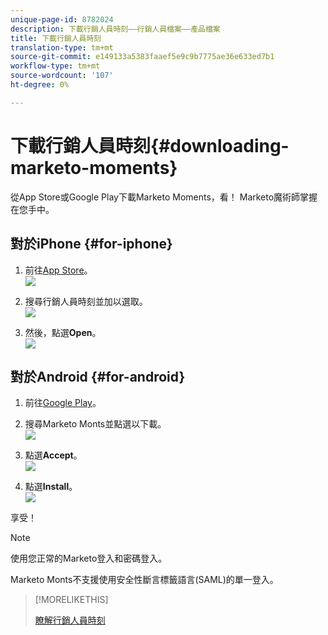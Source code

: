 ```yaml
---
unique-page-id: 8782024
description: 下載行銷人員時刻——行銷人員檔案——產品檔案
title: 下載行銷人員時刻
translation-type: tm+mt
source-git-commit: e149133a5383faaef5e9c9b7775ae36e633ed7b1
workflow-type: tm+mt
source-wordcount: '107'
ht-degree: 0%

---
```



# 下載行銷人員時刻{#downloading-marketo-moments}

從App Store或Google Play下載Marketo Moments，看！ Marketo魔術師掌握在您手中。

## 對於iPhone {#for-iphone}

1. 前往[App Store](https://itunes.apple.com/us/genre/ios/id36?mt=8)。\
   ![](assets/image2015-7-15-14-3a52-3a13.png)

1. 搜尋行銷人員時刻並加以選取。\
   ![](assets/image2015-7-7-17-3a19-3a7.png)

1. 然後，點選&#x200B;**Open**。\
   ![](assets/image2015-7-7-17-3a20-3a51.png)

## 對於Android {#for-android}

1. 前往[Google Play](https://play.google.com/store?hl=en)。
1. 搜尋Marketo Monts並點選以下載。\
   ![](assets/image2015-7-14-9-3a6-3a34.png)

1. 點選&#x200B;**Accept**。\
   ![](assets/image2015-7-7-16-3a41-3a47.png)

1. 點選&#x200B;**Install**。\
   ![](assets/image2015-7-7-16-3a43-3a21.png)

享受！

>[!NOTE]
>
>使用您正常的Marketo登入和密碼登入。
>
>Marketo Monts不支援使用安全性斷言標籤語言(SAML)的單一登入。

>[!MORELIKETHIS]
>
>[瞭解行銷人員時刻](../../../../../product-docs/core-marketo-concepts/mobile-apps/marketo-moments/understanding-moments/understanding-marketo-moments.md)

